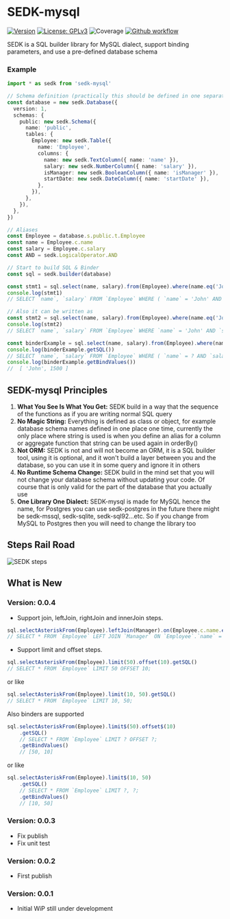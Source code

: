 # SEDK-mysql
[![Version](https://img.shields.io/badge/version-0.0.4-blue.svg)](https://github.com/amerharb/sedk/tree/sedk-mysql/version/0.0.4)
[![License: GPLv3](https://img.shields.io/badge/License-ISC-blue.svg)](https://opensource.org/licenses/ISC)
![Coverage](https://raw.githubusercontent.com/amerharb/sedk/sedk-mysql/version/0.0.4/packages/sedk-mysql/badges/coverage.svg)
[![Github workflow](https://github.com/amerharb/sedk/actions/workflows/test-lint.yaml/badge.svg?branch=sedk-mysql/version/0.0.4)](https://github.com/amerharb/sedk/actions/workflows/test-lint.yaml)

SEDK is a SQL builder library for MySQL dialect, support binding parameters, and use a pre-defined database schema

### Example

```typescript
import * as sedk from 'sedk-mysql'

// Schema definition (practically this should be defined in one separate file for the whole project)
const database = new sedk.Database({
  version: 1,
  schemas: {
    public: new sedk.Schema({
      name: 'public',
      tables: {
        Employee: new sedk.Table({
          name: 'Employee',
          columns: {
            name: new sedk.TextColumn({ name: 'name' }),
            salary: new sedk.NumberColumn({ name: 'salary' }),
            isManager: new sedk.BooleanColumn({ name: 'isManager' }),
            startDate: new sedk.DateColumn({ name: 'startDate' }),
          },
        }),
      },
    }),
  },
})

// Aliases
const Employee = database.s.public.t.Employee
const name = Employee.c.name
const salary = Employee.c.salary
const AND = sedk.LogicalOperator.AND

// Start to build SQL & Binder
const sql = sedk.builder(database)

const stmt1 = sql.select(name, salary).from(Employee).where(name.eq('John'), AND, salary.gt(1500)).getSQL()
console.log(stmt1)
// SELECT `name`, `salary` FROM `Employee` WHERE ( `name` = 'John' AND `salary` > 1500 );

// Also it can be written as
const stmt2 = sql.select(name, salary).from(Employee).where(name.eq('John')).and(salary.gt(1500)).getSQL()
console.log(stmt2)
// SELECT `name`, `salary` FROM `Employee` WHERE `name` = 'John' AND `salary` > 1500;

const binderExample = sql.select(name, salary).from(Employee).where(name.eq$('John'), AND, salary.gt$(1500))
console.log(binderExample.getSQL())
// SELECT `name`, `salary` FROM `Employee` WHERE ( `name` = ? AND `salary` > ? );
console.log(binderExample.getBindValues())
//  [ 'John', 1500 ]
```

## SEDK-mysql Principles
1. **What You See Is What You Get:** SEDK build in a way that the sequence of the functions as if you are writing normal SQL query
2. **No Magic String:** Everything is defined as class or object, for example database schema names defined in one place one time,
currently the only place where string is used is when you define an alias for a column or aggregate function that string can be used again in orderBy()
3. **Not ORM:** SEDK is not and will not become an ORM, it is a SQL builder tool, using it is optional, and it won't build a layer between you and the database, so you can use it in some query and ignore it in others
4. **No Runtime Schema Change:** SEDK build in the mind set that you will not change your database schema without updating your code. Of course that is only valid for the part of the database that you actually use
5. **One Library One Dialect:** SEDK-mysql is made for MySQL hence the name, for Postgres you can use sedk-postgres in the future there might be sedk-mssql, sedk-sqlite, sedk-sql92...etc.
So if you change from MySQL to Postgres then you will need to change the library too

## Steps Rail Road
![SEDK steps](https://raw.githubusercontent.com/amerharb/sedk/sedk-mysql/version/0.0.4/packages/sedk-mysql/doc/StepsRailRoad.svg)

## What is New

### Version: 0.0.4
- Support join, leftJoin, rightJoin and innerJoin steps.
```typescript
sql.selectAsteriskFrom(Employee).leftJoin(Manager).on(Employee.c.name.eq(Manager.c.name)).getSQL()
// SELECT * FROM `Employee` LEFT JOIN `Manager` ON `Employee`.`name` = `Manager`.`name`;
```
- Support limit and offset steps.
```typescript
sql.selectAsteriskFrom(Employee).limit(50).offset(10).getSQL()
// SELECT * FROM `Employee` LIMIT 50 OFFSET 10;
```
or like 
```typescript
sql.selectAsteriskFrom(Employee).limit(10, 50).getSQL()
// SELECT * FROM `Employee` LIMIT 10, 50;
```
Also binders are supported
```typescript
sql.selectAsteriskFrom(Employee).limit$(50).offset$(10)
    .getSQL()
    // SELECT * FROM `Employee` LIMIT ? OFFSET ?;
    .getBindValues()
    // [50, 10]
``` 
or like 
```typescript
sql.selectAsteriskFrom(Employee).limit$(10, 50)
    .getSQL()
    // SELECT * FROM `Employee` LIMIT ?, ?;
    .getBindValues()
    // [10, 50]
```

### Version: 0.0.3
- Fix publish 
- Fix unit test

### Version: 0.0.2
- First publish

### Version: 0.0.1
- Initial WiP still under development
